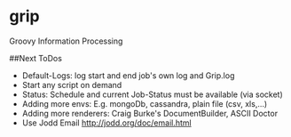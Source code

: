 # grip
Groovy Information Processing

##Next ToDos

* Default-Logs: log start and end job's own log and Grip.log
* Start any script on demand
* Status: Schedule and current Job-Status must be available (via socket)
* Adding more envs: E.g. mongoDb, cassandra, plain file (csv, xls,...)
* Adding more renderers: Craig Burke's DocumentBuilder, ASCII Doctor
* Use Jodd Email http://jodd.org/doc/email.html